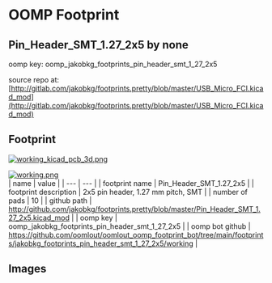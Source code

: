 # OOMP Footprint  
## Pin_Header_SMT_1.27_2x5  by none  
  
oomp key: oomp_jakobkg_footprints_pin_header_smt_1_27_2x5  
  
source repo at: [http://gitlab.com/jakobkg/footprints.pretty/blob/master/USB_Micro_FCI.kicad_mod](http://gitlab.com/jakobkg/footprints.pretty/blob/master/USB_Micro_FCI.kicad_mod)  
## Footprint  
  
[![working_kicad_pcb_3d.png](working_kicad_pcb_3d_600.png)](working_kicad_pcb_3d.png)  
  
[![working.png](working_600.png)](working.png)  
| name | value | 
| --- | --- | 
| footprint name | Pin_Header_SMT_1.27_2x5 | 
| footprint description | 2x5 pin header, 1.27 mm pitch, SMT | 
| number of pads | 10 | 
| github path | http://github.com/jakobkg/footprints.pretty/blob/master/Pin_Header_SMT_1.27_2x5.kicad_mod | 
| oomp key | oomp_jakobkg_footprints_pin_header_smt_1_27_2x5 | 
| oomp bot github | https://github.com/oomlout/oomlout_oomp_footprint_bot/tree/main/footprints/jakobkg_footprints_pin_header_smt_1_27_2x5/working | 
## Images  
